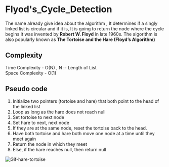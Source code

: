 # Flyod's_Cycle_Detection

The name already give idea about the algorithm , It determines if a singly linked list is circular and if it is,  It is going to return the node where the cycle begins
It was invented by **Robert W. Floyd** in late 1960s.
The algorithm is also popularly known as **The Tortoise and the Hare (Floyd’s Algorithm)**

## Complexity

Time Complexity - O(N) , N :- Length of List <br/>
Space Complexity - O(1)



## Pseudo code

1. Initialize two pointers (tortoise and hare) that both point to the head of the linked list
2. Loop as long as the hare does not reach null
3. Set tortoise to next node
4. Set hare to next, next node
5. If they are at the same node, reset the tortoise back to the head.
6. Have both tortoise and hare both move one node at a time until they meet again
7. Return the node in which they meet
8. Else, if the hare reaches null, then return null

![Gif-hare-tortoise](https://miro.medium.com/max/780/1*clbAFjEFicLYjsq4pVVP4g.gif)